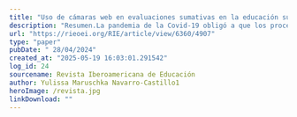 ```yaml
---
title: "Uso de cámaras web en evaluaciones sumativas en la educación superior: contexto virtual"
description: "Resumen.La pandemia de la Covid-19 obligó a que los procesos de educación superior se adaptaran a la virtualidad de inmediato, a pesar de no tener las herramientas digitales correctamente implemen- tadas. Una de las metodologías más utilizadas para medir el nivel de aprendizaje de un estudiante es la prueba escrita. Ante esta situación, el objetivo principal del estudio fue medir la relación del uso de las cámaras web con el desempeño académico en pruebas escritas de estudiantes universitarios. Se recolectaron 1518 resultados de pruebas de conocimiento, donde al 50.5% de estudiantes se les permitió mantener la cámara web apagada y al 49.5% restante se les solicitó encender la cámara web para rendir su examen de manera sincrónica. Además, se analizó la relación con distintas variables como: género, tiempo, materia cursada, año de estudio y tipo de prueba. Obteniéndose como resultado principal que el uso sincrónico de la cámara web durante las evaluaciones estuvo relacionado con la reducción del 5.5% del promedio de notas logradas respecto al escenario sin cámara web. Además, hubo una mayor nota promedio (2%) por parte de las mujeres en ambos escenarios. Una conclusión preliminar sugiere que la observación virtual a modo de supervisión durante pruebas escritas a dis- tancia, sincrónicas, tendría influencia en el desempeño de los estudiantes."
url: "https://rieoei.org/RIE/article/view/6360/4907"
type: "paper"
pubDate: " 28/04/2024"
created_at: "2025-05-19 16:03:01.291542"
log_id: 24
sourcename: Revista Iberoamericana de Educación
author: Yulissa Maruschka Navarro-Castillo1
heroImage: /revista.jpg
linkDownload: ""
---
```



